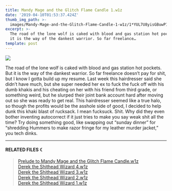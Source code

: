 ```yaml
---
title: Mandy Mage and the Glitch Flame Candle 1.w1z
date: '2019-04-10T01:53:37.424Z'
thumb_img_path: >-
  images/Mandy-Mage-and-the-Glitch-Flame-Candle-1-w1z/1*YUL7U8yisGBuwP1HqlnJww.jpeg
excerpt: >-
  The road of the lone wolf is caked with blood and gas station hot pockets. But
  it is the way of the dankest warrior. So far freelance…
template: post
---
```

![](/images/Mandy-Mage-and-the-Glitch-Flame-Candle-1-w1z/1*YUL7U8yisGBuwP1HqlnJww.jpeg)

The road of the lone wolf is caked with blood and gas station hot pockets. But it is the way of the dankest warrior. So far freelance doesn’t pay for shit, but I know I gotta build up my resume. Last week this hairdresser said she didn’t have much, but she super needed her ex to fuck the fuck off with his dumb khakis and his cheating on her with his friend from third grade, or something weird, but he slurped their joint bank account hard after moving out so she was ready to get real. This hairdresser seemed like a true halo, so though the profits would be the asshole side of good, I decided to help dunk this khaki blast of rucksack. I mean fucksuck. Shit. Why did they even bother inventing autocorrect if it just tries to make you say weak shit all the time? Try doing something good, like swapping out “sunday dinner” for “shredding Hummers to make razor fringe for my leather murder jacket,” you tech dinks.

* * *

#### RELATED FILES ☾

> [Prelude to Mandy Mage and the Glitch Flame Candle.w1z](https://medium.com/moon-computer/prelude-to-mandy-mage-and-the-glitch-flame-prince-w1z-576e719114dd?source=friends_link&sk=4f0f20aa28a11d75cf3c316eb40dc9ca)[  
> Derek the Shithead Wizard 4.w1z](https://medium.com/moon-computer/derek-the-shithead-wizard-4-w1z-37435c3b064)  
> [Derek the Shithead Wizard 3.w1z](https://medium.com/moon-computer/derek-the-shithead-wizard-3-w1z-9525ed4123e3)  
> [Derek the Shithead Wizard 2.w1z](https://medium.com/moon-computer/derek-the-shithead-wizard-2-w1z-c18db649de24)  
> [Derek the Shithead Wizard 1.w1z](https://medium.com/moon-computer/derek-the-shithead-wizard-w1z-2f77be19d339)
